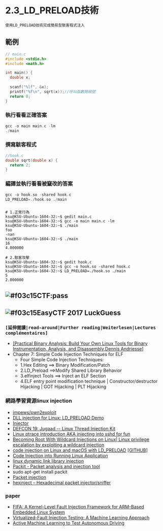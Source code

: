 # 2.3_LD_PRELOAD技術
```
使用LD_PRELOAD技術完成簡易型駭客程式注入
```


## 範例
```c
// main.c
#include <stdio.h>
#include <math.h>

int main() {
  double x;
  
  scanf("%lf", &x);
  printf("%f\n", sqrt(x));//呼叫函數開根號
  return 0;
}
```
### 執行看看正確答案
```c
gcc -o main main.c -lm
./main
```
### 撰寫駭客程式
```c
//hook.c
double sqrt(double x) {
  return 2;
}
```
### 編譯並執行看看被竄改的答案
```c
gcc -o hook.so -shared hook.c
LD_PRELOAD=./hook.so ./main
```
### 
```
# 1.正常行為
ksu@KSU-Ubuntu-1604-32:~$ gedit main.c
ksu@KSU-Ubuntu-1604-32:~$ gcc -o main main.c -lm
ksu@KSU-Ubuntu-1604-32:~$ ./main
foo
-nan
ksu@KSU-Ubuntu-1604-32:~$ ./main
16
4.000000

# 2.駭客攻擊
ksu@KSU-Ubuntu-1604-32:~$ gedit hook.c
ksu@KSU-Ubuntu-1604-32:~$ gcc -o hook.so -shared hook.c
ksu@KSU-Ubuntu-1604-32:~$ LD_PRELOAD=./hook.so ./main
5
2.000000
```

## ![#f03c15](https://via.placeholder.com/15/f03c15/000000?text=+)CTF:pass

## ![#f03c15](https://via.placeholder.com/15/f03c15/000000?text=+)EasyCTF 2017 LuckGuess 

### `[延伸閱讀|read-around|Further reading|Weiterlesen|Lectures complémentaires]`

 - [[Practical Binary Analysis: Build Your Own Linux Tools for Binary Instrumentation, Analysis, and Disassembly,Dennis Andriesse]](https://www.tenlong.com.tw/products/9781593279127)
 - Chapter 7: Simple Code Injection Techniques for ELF
   - Four Simple Code Injection Techniques:
   - 1.Hex Editing ==> Binary Modification/Patch
   - 2.LD_Preload  ==>Modify Shared Library Behavior
   - 3.elfinject Tools ==> Inject an ELF Section
   - 4.ELF entry point modification technique | Constructor/destructor Hijacking | GOT Hijacking | PLT Hijacking


### 網路學習資源linux injection
- [jmpews/pwn2exploit](https://github.com/jmpews/pwn2exploit/)
- [DLL injection for Linux: LD_PRELOAD Demo](https://www.youtube.com/watch?v=KJPeZptzl1U)
- [Injector](https://github.com/kubo/injector)
- [DEFCON 19: Jugaad -- Linux Thread Injection Kit](https://www.youtube.com/watch?v=Nm5htFWAVUE)
- [Linux ptrace introduction AKA injecting into sshd for fun](https://blog.xpnsec.com/linux-process-injection-aka-injecting-into-sshd-for-fun/)
- [Becoming Root With Wildcard Injections on Linux|  Linux privilege escalation by exploiting a wildcard injection](https://betterprogramming.pub/becoming-root-with-wildcard-injections-on-linux-2dc94032abeb)
- [code injection on Linux and macOS with LD_PRELOAD](https://www.getambassador.io/resources/code-injection-on-linux-and-macos/)  [[GITHUB]](https://github.com/wolfcw/libfaketime/)
- [Code Injection into Running Linux Application](https://www.codeproject.com/Articles/33340/Code-Injection-into-Running-Linux-Application)
- [linux dynamic link library injection](https://stackoverflow.com/questions/30630084/linux-dynamic-link-library-injection?noredirect=1&lq=1)
- [Packit - Packet analysis and injection tool](https://linux.die.net/man/8/packit)
- sudo apt-get install packit
- [Packet injection](https://en.wikipedia.org/wiki/Packet_injection)
- [hexinject – Hexadecimal packet injector/sniffer](https://tools.kali.org/sniffingspoofing/hexinject)


### paper
- [FIFA: A Kernel-Level Fault Injection Framework for ARM-Based Embedded Linux System](https://ieeexplore.ieee.org/document/7927960)
- [Virtualized-Fault Injection Testing: A Machine Learning Approach](https://ieeexplore.ieee.org/document/8367057)
- [Active Machine Learning to Test Autonomous Driving](https://ieeexplore.ieee.org/document/9440164)


